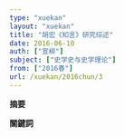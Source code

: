 ```yaml
---
type: "xuekan"
layout: "xuekan"
title: "胡宏《知言》研究综述"
date: 2016-06-10
auth: ["宣柳"]
subject: ["史学史与史学理论"]
from: ["2016春"]
url: /xuekan/2016chun/3
---
```


**摘要**

**關鍵詞**
